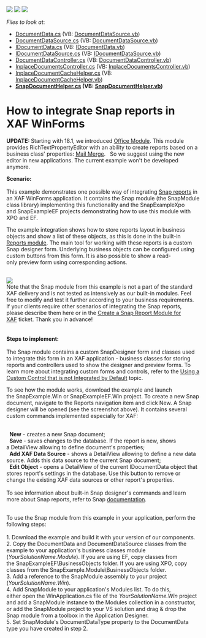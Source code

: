 <!-- default badges list -->
![](https://img.shields.io/endpoint?url=https://codecentral.devexpress.com/api/v1/VersionRange/128591951/15.2.4%2B)
[![](https://img.shields.io/badge/Open_in_DevExpress_Support_Center-FF7200?style=flat-square&logo=DevExpress&logoColor=white)](https://supportcenter.devexpress.com/ticket/details/T164798)
[![](https://img.shields.io/badge/📖_How_to_use_DevExpress_Examples-e9f6fc?style=flat-square)](https://docs.devexpress.com/GeneralInformation/403183)
<!-- default badges end -->
<!-- default file list -->
*Files to look at*:

* [DocumentData.cs](./CS/SnapExample.Module/BusinessObjects/DocumentData.cs) (VB: [DocumentDataSource.vb](./VB/SnapExample.Module/BusinessObjects/DocumentDataSource.vb))
* [DocumentDataSource.cs](./CS/SnapExample.Module/BusinessObjects/DocumentDataSource.cs) (VB: [DocumentDataSource.vb](./VB/SnapExample.Module/BusinessObjects/DocumentDataSource.vb))
* [IDocumentData.cs](./CS/SnapModule/Base/IDocumentData.cs) (VB: [IDocumentData.vb](./VB/SnapModule/Base/IDocumentData.vb))
* [IDocumentDataSource.cs](./CS/SnapModule/Base/IDocumentDataSource.cs) (VB: [IDocumentDataSource.vb](./VB/SnapModule/Base/IDocumentDataSource.vb))
* [DocumentDataController.cs](./CS/SnapModule/Controllers/DocumentDataController.cs) (VB: [DocumentDataController.vb](./VB/SnapModule/Controllers/DocumentDataController.vb))
* [InplaceDocumentsController.cs](./CS/SnapModule/Controllers/InplaceDocumentsController.cs) (VB: [InplaceDocumentsController.vb](./VB/SnapModule/Controllers/InplaceDocumentsController.vb))
* [InplaceDocumentCacheHelper.cs](./CS/SnapModule/Helpers/InplaceDocumentCacheHelper.cs) (VB: [InplaceDocumentCacheHelper.vb](./VB/SnapModule/Helpers/InplaceDocumentCacheHelper.vb))
* **[SnapDocumentHelper.cs](./CS/SnapModule/Helpers/SnapDocumentHelper.cs) (VB: [SnapDocumentHelper.vb](./VB/SnapModule/Helpers/SnapDocumentHelper.vb))**
<!-- default file list end -->
# How to integrate Snap reports in XAF WinForms


<strong> UPDATE: </strong>
Starting with 18.1, we introduced <a href="https://docs.devexpress.com/eXpressAppFramework/400003/concepts/extra-modules/office-module/office-module-overview">Office Module</a>. This module provides RichTextPropertyEditor with an ability to create reports based on a business class' properties: <a href="https://docs.devexpress.com/eXpressAppFramework/400006/concepts/extra-modules/office-module/mail-merge">Mail Merge</a>.
 
So we suggest using the new editor in new applications. The current example won't be developed anymore.

<p><strong>Scenario:<br /></strong><br />This example demonstrates one possible way of integrating <a href="https://documentation.devexpress.com/#WindowsForms/CustomDocument11373">Snap reports</a> in an XAF WinForms application. It contains the Snap module (the SnapModule class library) implementing this functionality and the SnapExampleXpo and SnapExampleEF projects demonstrating how to use this module with XPO and EF.</p>
<p>The example integration shows how to store reports layout in business objects and show a list of these objects, as this is done in the built-in <a href="https://documentation.devexpress.com/#Xaf/CustomDocument3591">Reports module</a>. The main tool for working with these reports is a custom Snap designer form. Underlying business objects can be configured using custom buttons from this form. It is also possible to show a read-only preview form using corresponding actions.</p>
<p><br /><img src="https://raw.githubusercontent.com/DevExpress-Examples/how-to-integrate-snap-reports-in-xaf-winforms-t164798/15.2.4+/media/cd883611-bdb1-11e4-80ba-00155d624807.png"><br />Note that the Snap module from this example is not a part of the standard XAF delivery and is not tested as intensively as our built-in modules. Feel free to modify and test it further according to your business requirements.<br />If your clients require other scenarios of integrating the Snap reports, please describe them here or in the <a href="https://www.devexpress.com/Support/Center/p/Q503664">Create a Snap Report Module for XAF</a> ticket. Thank you in advance!<br /><br /><br /><strong>Steps to implement:<br /></strong><br />The Snap module contains a custom SnapDesigner form and classes used to integrate this form in an XAF application - business classes for storing reports and controllers used to show the designer and preview forms. To learn more about integrating custom forms and controls, refer to the <a href="https://documentation.devexpress.com/#Xaf/CustomDocument3610">Using a Custom Control that is not Integrated by Default</a> topic.</p>
<p>To see how the module works, download the example and launch the SnapExample.Win or SnapExampleEF.Win project. To create a new Snap document, navigate to the Reports navigation item and click New. A Snap designer will be opened (see the screenshot above). It contains several custom commands implemented especially for XAF:</p>
<p><br />  <strong>New</strong> - creates a new Snap document;<br />  <strong>Save </strong>- saves changes to the database. If the report is new, shows a DetailView allowing to define document's properties;<br />  <strong>Add XAF Data Source</strong> - shows a DetailView allowing to define a new data source. Adds this data source to the current Snap document;<br />  <strong>Edit Object</strong> - opens a DetailView of the current IDocumentData object that stores report's settings in the database. Use this button to remove or change the existing XAF data sources or other report's properties.<br /><br />To see information about built-in Snap designer's commands and learn more about Snap reports, refer to Snap <a href="https://documentation.devexpress.com/#WindowsForms/CustomDocument11373">documentation</a>.<br /><br /></p>
<p>To use the Snap module from this example in your application, perform the following steps:<br /><br />1. Download the example and build it with your version of our components.<br />2. Copy the DocumentData and DocumentDataSource classes from the example to your application's business classes module (<em>YourSolutionName.Module</em>). If you are using EF, copy classes from the SnapExampleEF\BusinessObjects folder. If you are using XPO, copy classes from the SnapExample.Module\BusinessObjects folder.<br />3. Add a reference to the SnapModule assembly to your project (<em>YourSolutionName.Win</em>).<br />4. Add SnapModule to your application's Modules list. To do this, either open the WinApplication.cs file of the <em>YourSolutionName.Win</em> project and add a SnapModule instance to the Modules collection in a constructor, or add the SnapModule project to your VS solution and drag & drop the Snap module from a toolbox in the Application Designer.<br />5. Set SnapModule's DocumentDataType property to the DocumentData type you have created in step 2.</p>

<br/>


